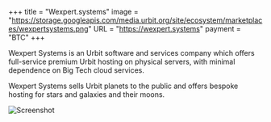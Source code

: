 +++
title = "Wexpert.systems"
image = "https://storage.googleapis.com/media.urbit.org/site/ecosystem/marketplaces/wexpertsystems.png"
URL = "https://wexpert.systems"
payment = "BTC"
+++

Wexpert Systems is an Urbit software and services company which offers full-service premium Urbit hosting on physical servers, with minimal dependence on Big Tech cloud services.

Wexpert Systems sells Urbit planets to the public and offers bespoke hosting for stars and galaxies and their moons.

![Screenshot](https://storage.googleapis.com/media.urbit.org/site/ecosystem/marketplaces/wexpert-screenshot.jpg)
